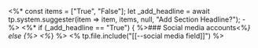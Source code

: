 <%*
const items = ["True", "False"];
let _add_headline = await tp.system.suggester(item => item, items, null, "Add Section Headline?"); 
-%>
<%* 
if  (_add_headline == "True") 
{ %>### Social media accounts<%*} else {%> <%*}
%>
<% tp.file.include("[[--social media field]]") %>
